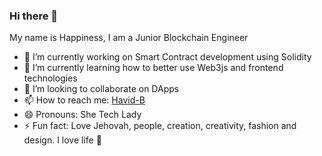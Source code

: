 ### Hi there 👋

My name is Happiness, I am a Junior Blockchain Engineer 

- 🔭 I’m currently working on Smart Contract development using Solidity
- 🌱 I’m currently learning how to better use Web3js and frontend technologies
- 👯 I’m looking to collaborate on DApps
- 📫 How to reach me: [Havid-B](https://twitter.com/meet_havidb)
- 😄 Pronouns: She Tech Lady
- ⚡ Fun fact: Love Jehovah, people, creation, creativity, fashion and design. I love life 🤗

